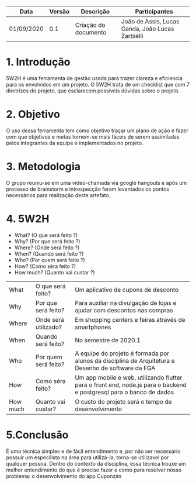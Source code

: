 


| Data | Versão | Descrição | Participantes|
| -------- | -------- | -------- | --------  |
| 01/09/2020     | 0.1     | Criação do documento    | João de Assis, Lucas Ganda, João Lucas Zarbiélli |


# 1. Introdução
5W2H é uma ferramenta de gestão usada para trazer clareza e eficiencia para os envolvidos em um projeto. O 5W2H trata de um checklist que com 7 diretrizes do projeto, que esclarecem possíveis dúvidas sobre o projeto.

# 2. Objetivo
O uso dessa ferramenta tem como objetivo traçar um plano de ação e fazer com que objetivos e metas tornem-se mais fáceis de serem assimiladss pelos integrantes da equipe e implementados no projeto.

# 3. Metodologia
O grupo reuniu-se em uma video-chamada via google hangouts e após um processo de brainstorm e introspecção foram levantados os pontos necessários para realização deste artefato.

# 4. 5W2H

* What? (O que será feito ?)
* Why? (Por que será feito ?)
* Where? (Onde será feito ?)
* When? (Quando será feito ?)
* Who? (Por quem será feito ?)
* How? (Como séra feito ?)
* How much? (Quanto vai custar ?)



|  |  |  |
| -------- | -------- | -------- |
|  What   |  O que será feito?    | Um aplicativo de cupons de desconto     |
|  Why   |   Por que será feito?   | Para auxiliar na divulgação de lojas e ajudar com descontos nas compras     |
|  Where   |  Onde será utilizado?| Em shopping centers e feiras através de smartphones   |
|  When   |  Quando será feito?    | No semestre de 2020.1     |
|  Who   |   Por quem será feito?   |  A equipe do projeto é formada por alunos da disciplina de Arquitetura e Desenho de software da FGA   |
|  How  |  Como séra feito?    | Um app mobile e web, utilizando flutter para o front end, node.js para o backend e postgresql para o banco de dados     |
|  How much  | Quanto vai custar?  | 	O custo do projeto será o tempo de desenvolvimento     |

# 5.Conclusão
É uma técnica simples e de fácil entendimento e, por não ser necessário possuir um especilista na área para utilizá-la, torna-se utilizavel por qualquer pessoa. Dentro do contexto da disciplina, essa técnica trouxe um melhor entendimento do que é preciso fazer e como para resolver nosso problema: o desenvolvimento do app Cuponzim

